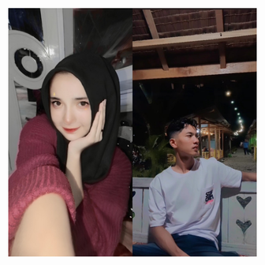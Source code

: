 <!DOCTYPE html>
<body>
     <!-- Wallpaper / Background --><img src="Fotoram.io.jpg" src="923e421ebe724fcc9c850995687a4036(1).mp4"  src=""   />
</body>
